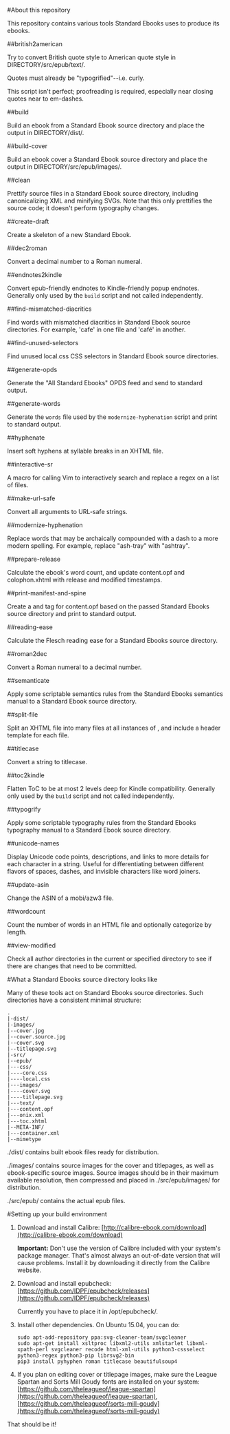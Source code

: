 #About this repository

This repository contains various tools Standard Ebooks uses to produce its ebooks.

##british2american

Try to convert British quote style to American quote style in DIRECTORY/src/epub/text/.

Quotes must already be "typogrified"--i.e. curly.

This script isn't perfect; proofreading is required, especially near closing quotes near to em-dashes.

##build

Build an ebook from a Standard Ebook source directory and place the output in DIRECTORY/dist/.

##build-cover

Build an ebook cover a Standard Ebook source directory and place the output in DIRECTORY/src/epub/images/.

##clean

Prettify source files in a Standard Ebook source directory, including canonicalizing XML and minifying SVGs. Note that this only prettifies the source code; it doesn't perform typography changes.

##create-draft

Create a skeleton of a new Standard Ebook.

##dec2roman

Convert a decimal number to a Roman numeral.

##endnotes2kindle

Convert epub-friendly endnotes to Kindle-friendly popup endnotes.  Generally only used by the `build` script and not called independently.

##find-mismatched-diacritics

Find words with mismatched diacritics in Standard Ebook source directories.  For example, 'cafe' in one file and 'café' in another.

##find-unused-selectors

Find unused local.css CSS selectors in Standard Ebook source directories.

##generate-opds

Generate the "All Standard Ebooks" OPDS feed and send to standard output.

##generate-words

Generate the `words` file used by the `modernize-hyphenation` script and print to standard output.

##hyphenate

Insert soft hyphens at syllable breaks in an XHTML file.

##interactive-sr

A macro for calling Vim to interactively search and replace a regex on a list of files.

##make-url-safe

Convert all arguments to URL-safe strings.

##modernize-hyphenation

Replace words that may be archaically compounded with a dash to a more modern spelling.  For example, replace "ash-tray" with "ashtray".

##prepare-release

Calculate the ebook's word count, and update content.opf and colophon.xhtml with release and modified timestamps.

##print-manifest-and-spine

Create a <manifest> and <spine> tag for content.opf based on the passed Standard Ebooks source directory and print to standard output.

##reading-ease

Calculate the Flesch reading ease for a Standard Ebooks source directory.

##roman2dec

Convert a Roman numeral to a decimal number.

##semanticate

Apply some scriptable semantics rules from the Standard Ebooks semantics manual to a Standard Ebook source directory.

##split-file

Split an XHTML file into many files at all instances of <!--se:split-->, and include a header template for each file.

##titlecase

Convert a string to titlecase.

##toc2kindle

Flatten ToC to be at most 2 levels deep for Kindle compatibility.  Generally only used by the `build` script and not called independently.

##typogrify

Apply some scriptable typography rules from the Standard Ebooks typography manual to a Standard Ebook source directory.

##unicode-names

Display Unicode code points, descriptions, and links to more details for each character in a string.  Useful for differentiating between different flavors of spaces, dashes, and invisible characters like word joiners.

##update-asin

Change the ASIN of a mobi/azw3 file.

##wordcount

Count the number of words in an HTML file and optionally categorize by length.

##view-modified

Check all author directories in the current or specified directory to see if there are changes that need to be committed.

#What a Standard Ebooks source directory looks like

Many of these tools act on Standard Ebooks source directories.  Such directories have a consistent minimal structure:

	.
	|-dist/
	|-images/
	|--cover.jpg
	|--cover.source.jpg
	|--cover.svg
	|--titlepage.svg
	|-src/
	|--epub/
	|---css/
	|----core.css
	|----local.css
	|---images/
	|----cover.svg
	|----titlepage.svg
	|---text/
	|---content.opf
	|---onix.xml
	|---toc.xhtml
	|--META-INF/
	|---container.xml
	|--mimetype

./dist/ contains built ebook files ready for distribution.

./images/ contains source images for the cover and titlepages, as well as ebook-specific source images.  Source images should be in their maximum available resolution, then compressed and placed in ./src/epub/images/ for distribution.

./src/epub/ contains the actual epub files.

#Setting up your build environment

1.	Download and install Calibre: [http://calibre-ebook.com/download](http://calibre-ebook.com/download)

	**Important:** Don't use the version of Calibre included with your system's package manager.  That's almost always an out-of-date version that will cause problems.  Install it by downloading it directly from the Calibre website.

2.	Download and install epubcheck: [https://github.com/IDPF/epubcheck/releases](https://github.com/IDPF/epubcheck/releases)

	Currently you have to place it in /opt/epubcheck/.

3.	Install other dependencies.  On Ubuntu 15.04, you can do:

		sudo apt-add-repository ppa:svg-cleaner-team/svgcleaner
		sudo apt-get install xsltproc libxml2-utils xmlstarlet libxml-xpath-perl svgcleaner recode html-xml-utils python3-cssselect  python3-regex python3-pip librsvg2-bin
		pip3 install pyhyphen roman titlecase beautifulsoup4

4.	If you plan on editing cover or titlepage images, make sure the League Spartan and Sorts Mill Goudy fonts are installed on your system: [https://github.com/theleagueof/league-spartan](https://github.com/theleagueof/league-spartan), [https://github.com/theleagueof/sorts-mill-goudy](https://github.com/theleagueof/sorts-mill-goudy)

That should be it!
